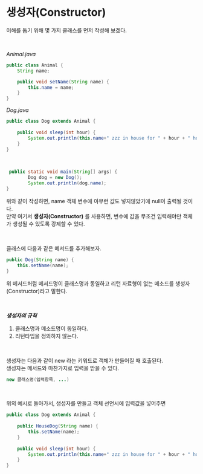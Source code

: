 # 생성자(Constructor)

이해를 돕기 위해 몇 가지 클래스를 먼저 작성해 보겠다. 

<br>

<i>Animal.java</i>
```java
public class Animal {
    String name;

    public void setName(String name) {
        this.name = name;
    }
}
```
<i>Dog.java</i>
```java
public class Dog extends Animal {
    
    public void sleep(int hour) {
        System.out.println(this.name+" zzz in house for " + hour + " hours");
    } 
}
```

<br>

```java
 public static void main(String[] args) {
        Dog dog = new Dog();
        System.out.println(dog.name);
}
```

위와 같이 작성하면, name 객체 변수에 아무런 값도 넣지않았기에 null이 출력될 것이다.    
만약 여기서 **생성자(Constructor)** 를 사용하면, 변수에 값을 무조건 입력해야만 객체가 생성될 수 있도록 강제할 수 있다. 

<br>

클래스에 다음과 같은 메서드를 추가해보자.
```java
public Dog(String name) {
    this.setName(name);
} 
```
위 메서드처럼 메서드명이 클래스명과 동일하고 리턴 자료형이 없는 메소드를 생성자(Constructor)라고 말한다.

<br>

***생성자의 규칙***
1. 클래스명과 메소드명이 동일하다.
2. 리턴타입을 정의하지 않는다.

<br>

생성자는 다음과 같이 new 라는 키워드로 객체가 만들어질 때 호출된다.    
생성자는 메서드와 마찬가지로 입력을 받을 수 있다.
```java
new 클래스명(입력항목, ...)
```

<br> 

위의 예시로 돌아가서, 생성자를 만들고 객체 선언시에 입력값을 넣어주면
```java
public class Dog extends Animal {
    
    public HouseDog(String name) {
        this.setName(name);
    } 
    
    public void sleep(int hour) {
        System.out.println(this.name+" zzz in house for " + hour + " hours");
    } 
}
```